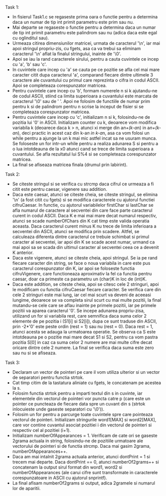 Task 1:
- In fisierul Task1.c se regaseste prima oara o functie pentru a determina daca un numar de tip int primit parametru este prim sau nu.
- Mai departe se regaseste o functie pentru a determina daca un numar de tip int primit parametru este palindrom sau nu (adica daca este egal cu oglinditul sau).
- Urmeaza citirea dimensiunilor matricei, urmata de caracterul '\n', iar mai apoi stringul propriu-zis, cu fgets, asa ca va trebui sa eliminam caracterul '\n' aflat la finalul stringului, inainte de '\0'.
- Apoi se iau la rand caracterele sirului, pentru a cauta cuvintele ce incep cu 'a', 'b' sau 'c'.
- In cuvintele care incep cu 'a' se cauta pe ce pozitie se afla cel mai mare caracter citit dupa caracterul 'a', comparand fiecare dintre ultimele 3 caractere ale cuvantului cu primul care reprezinta o cifra in codul ASCII. Apoi se completeaza corespunzator matricea.
- Pentru cuvintele care incep cu 'b', formam numerele n si k ajutandu-ne de codul ASCII, stiind ca limita superioara a cuvantului este marcata de caracterul '\0' sau de ' '. Apoi ne folosim de functiile de numar prim pentru k si de palindrom pentru n scrise la inceput de fisier si se completeaza corespunzator matricea.
- Pentru cuvintele care incep cu 'c', initializam n si k, folosindu-ne de pozitia lui '0' in ASCII. Initializam counter cu k, deoarece vom modifica variabila k (deoarece daca k > n, atunci xi merge din a*n+(k-a*n) in a*n+(k-a*n), deci practic in acest caz din k-a*n in k-a*n, asa ca vom folosi un while pentru a ajunge la un k mai mic astfel incat sa ne usuram munca. Se foloseste un for intr-un while pentru a realiza adunarea S si pentru a o lua intotdeauna de la x0 atunci cand se trece de limita superioara a cuvantului. Se afla rezultatul lui S%4 si se completeaza corespunzator matricea.
- La final se afiseaza matricea finala (drumul prin labirint).

Task 2:
- Se citeste stringul si se verifica cu strcmp daca cifrul ce urmeaza a fi citit este pentru caesar, vigenere sau addition.
- Daca este caesar, atunci se citeste cheia, se citeste stringul, se elimina '\n' (a fost citit cu fgets) si se modifica caracterele cu ajutorul functiei cifruCaesar. In functie, cu ajutorul variabilelor firstChar si lastChar se afla numarul de caractere al secventei din care face parte caracterul curent in codul ASCII. Daca K e mai mai mare decat numarul respectiv, atunci se scade numberOfChars din K cat timp este valida operatia aceasta. Daca caracterul curent minus K nu trece de limita inferioara a secventei din ASCII, atunci se modifica prin scadere. Altfel, se calculeaza diferenta dintre caracterul ce trebuie schimbat si primul caracter al secventei, iar apoi din K se scade acest numar, urmand ca mai apoi sa se scada din ultimul caracter al secventei ceea ce a devenit K anterior.
- Daca este vigenere, atunci se citeste cheia, apoi stringul. Se ia pe rand fiecare caracter din string, se face o noua variabila in care este pus caracterul corespunzator din K, iar apoi se foloseste functia cifruVigenere, care functioneaza aproximativ la fel ca functia pentru caesar, doar ca primeste ca parametru un (char)K in loc de (int)K.
- Daca este addition, se citeste cheia, apoi se citesc cele 2 stringuri, apoi le modificam cu functia cifruCaesar fiecare caracter. Se verifica care din cele 2 stringuri este mai lung, iar cel mai scurt va deveni de aceeasi lungime, deoarece se va completa sirul scurt cu mai multe pozitii, la final mutandu-se cele care se aflau inainte pe primele pozitii, iar pe primele pozitii va aparea caracterul '0'. Se incepe adunarea propriu-zisa, utilizand un for si variabila rest, care semnifica daca suma celor 2 elemente de pe pozitia i (S1[i] si S2[i]), dupa ce sunt traduse din ASCII, prin -2*'0' este peste ordin (rest = 1) sau nu (rest = 0). Daca rest = 1, atunci acesta se adauga la urmatoarea operatie. Se observa ca S este intotdeauna pe o pozitie mai mare decat S1 si S2, pentru ca vom pastra pozitia S[0] in caz ca suma celor 2 numere are mai multe cifre decat oricare dintre cele 2 numere. La final se verifica daca suma este zero sau nu si se afiseaza.

Task 3:
- Declaram un vector de pointeri pe care il vom utiliza ulterior si un vector de separatori pentru functia strtok.
- Cat timp citim de la tastatura aliniate cu fgets, le concatenam pe acestea la s.
- Folosim functia strtok pentru a imparti textul din s in cuvinte, iar elementele din vectorul de pointeri vor puncta catre p (care este un pointer ce puncteaza de fiecare data spre un cuvant din s (strtok inlocuieste unde gaseste separatori cu '\0')).
- Folosim un for pentru a parcurge toate cuvintele spre care pointeaza vectorul de pointeri. Initializam stringurile word1[MAX] si word2[MAX], care vor contine cuvantul asociat pozitiei i din vectorul de pointeri si respectiv cel al pozitiei (i+1).
- Initializam numberOfAppearances = 1. Verificam de cate ori se gaseste 2grama actuala in string, folosindu-ne de pozitiile urmatoare ale vectorului de pointeri si de functia strcmp. Daca mai gasim 2grama, numberOfAppearances++.
- Daca am mai intalnit 2grama actuala anterior, atunci dontPrint = 1 si trecem mai departe. Daca dontPrint == 0, atunci numberOf2grams++ si concatenam la output sirul format din word1, word2 si numberOfAppearances (ale carui cifre sunt transformate in caracterele corespunzatoare in ASCII cu ajutorul snprintf).
- La final afisam numberOf2grams si output, adica 2gramele si numarul lor de aparitii.
